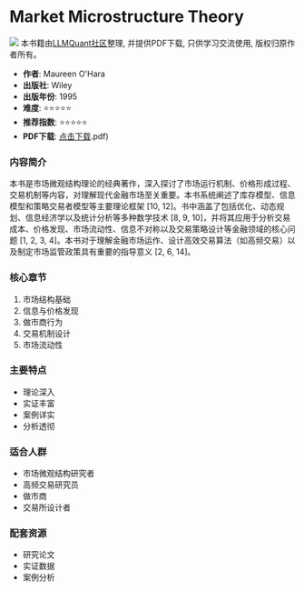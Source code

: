 # Market Microstructure Theory

![](https://fastly.jsdelivr.net/gh/bucketio/img3@main/2024/09/04/1725464231869-e0b2f727-2a0f-4270-bf6c-31ddc350426a.gif)
本书籍由[LLMQuant社区](https://llmquant.com/)整理, 并提供PDF下载, 只供学习交流使用, 版权归原作者所有。

- **作者**: Maureen O'Hara
- **出版社**: Wiley
- **出版年份**: 1995
- **难度**: ⭐⭐⭐⭐⭐
- **推荐指数**: ⭐⭐⭐⭐⭐
- **PDF下载**: [点击下载](https://quant-wiki.com/pdf/Maureen%2520O%27Hara%2520-%2520Market%2520Microstructure%2520Theory%2520%2520-Wiley%2520%281998.pdf).pdf)

### 内容简介

本书是市场微观结构理论的经典著作，深入探讨了市场运行机制、价格形成过程、交易机制等内容，对理解现代金融市场至关重要。本书系统阐述了库存模型、信息模型和策略交易者模型等主要理论框架 [10, 12]。书中涵盖了包括优化、动态规划、信息经济学以及统计分析等多种数学技术 [8, 9, 10]，并将其应用于分析交易成本、价格发现、市场流动性、信息不对称以及交易策略设计等金融领域的核心问题 [1, 2, 3, 4]。本书对于理解金融市场运作、设计高效交易算法（如高频交易）以及制定市场监管政策具有重要的指导意义 [2, 6, 14]。

### 核心章节

1. 市场结构基础
2. 信息与价格发现
3. 做市商行为
4. 交易机制设计
5. 市场流动性

### 主要特点

- 理论深入
- 实证丰富
- 案例详实
- 分析透彻

### 适合人群

- 市场微观结构研究者
- 高频交易研究员
- 做市商
- 交易所设计者

### 配套资源

- 研究论文
- 实证数据
- 案例分析
